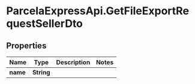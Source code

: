 # ParcelaExpressApi.GetFileExportRequestSellerDto

## Properties
Name | Type | Description | Notes
------------ | ------------- | ------------- | -------------
**name** | **String** |  | 
